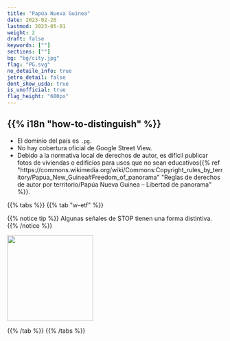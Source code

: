 ```yaml
---
title: "Papúa Nueva Guinea"
date: 2023-02-26
lastmod: 2023-05-01
weight: 2
draft: false
keywords: [""]
sections: [""]
bg: "bg/city.jpg"
flag: "PG.svg"
no_detaile_info: true
jetro_detail: false
dont_show_usda: true
is_unofficial: true
flag_height: "600px"
---
```


<div class="main-desciption country-description">
    <h2 class="section-title">{{% i18n "how-to-distinguish" %}}</h2>
    <ul class="rule-list">
        <li>El dominio del país es <code>.pg</code>.</li>
        <li>No hay cobertura oficial de Google Street View.</li>
        <li>Debido a la normativa local de derechos de autor, es difícil publicar fotos de viviendas o edificios para usos que no sean educativos{{% ref "https://commons.wikimedia.org/wiki/Commons:Copyright_rules_by_territory/Papua_New_Guinea#Freedom_of_panorama" "Reglas de derechos de autor por territorio/Papúa Nueva Guinea – Libertad de panorama" %}}.</li>
    </ul>
</div>

{{% tabs %}}
{{% tab "w-etf" %}}

{{% notice tip %}}
Algunas señales de STOP tienen una forma distintiva.
{{% /notice %}}
<div class="googlemap-if no-margin">
<img src="/rule/oceania/papuanewguinea/Papua_New_Guinea_stop_sign.svg" width="200px">
</div>

{{% /tab %}}
{{% /tabs  %}}

